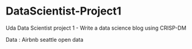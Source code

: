 # DataScientist-Project1
Uda Data Scientist project 1 - Write a data science blog using CRISP-DM 

Data : Airbnb seattle open data
